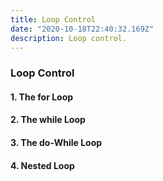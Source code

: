 ```yaml
---
title: Loop Control
date: "2020-10-18T22:40:32.169Z"
description: Loop control.
---
```


### Loop Control

#### 1. The for Loop

#### 2. The while Loop

#### 3. The do-While Loop

#### 4. Nested Loop
